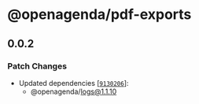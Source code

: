 # @openagenda/pdf-exports

## 0.0.2

### Patch Changes

- Updated dependencies [[`9130206`](https://github.com/OpenAgenda/oa/commit/9130206f01c7b004965a026e357974f68c5d4dc9)]:
  - @openagenda/logs@1.1.10
